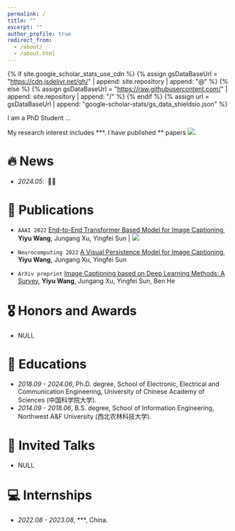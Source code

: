 ```yaml
---
permalink: /
title: ""
excerpt: ""
author_profile: true
redirect_from: 
  - /about/
  - /about.html
---
```


{% if site.google_scholar_stats_use_cdn %}
{% assign gsDataBaseUrl = "https://cdn.jsdelivr.net/gh/" | append: site.repository | append: "@" %}
{% else %}
{% assign gsDataBaseUrl = "https://raw.githubusercontent.com/" | append: site.repository | append: "/" %}
{% endif %}
{% assign url = gsDataBaseUrl | append: "google-scholar-stats/gs_data_shieldsio.json" %}

<span class='anchor' id='about-me'></span>

<!-- <a href="#" onclick="navigateToPage('about_cn'); return false;">中文页面</a>

<script>
function navigateToPage(url) {
    window.location.href = url;
}
</script>
--- -->

I am a PhD Student ...

My research interest includes ***. I have published ** papers 
<a href='https://scholar.google.com/citations?user=mDtSmsEAAAAJ'><img src="https://img.shields.io/endpoint?logo=Google%20Scholar&url=https%3A%2F%2Fcdn.jsdelivr.net%2Fgh%2Fcurya-wangyiyu%2Fcurya-wangyiyu.github.io@google-scholar-stats%2Fgs_data_shieldsio.json&labelColor=f6f6f6&color=9cf&style=flat&label=citations"></a>.

# 🔥 News
- *2024.05*: &nbsp;🎉🎉 

# 📝 Publications 

- ``AAAI 2022`` [End-to-End Transformer Based Model for Image Captioning](https://arxiv.org/abs/2203.15350), **Yiyu Wang**, Jungang Xu, Yingfei Sun \| [![](https://img.shields.io/github/stars/232525/PureT?style=social&label=Stars)](https://github.com/232525/PureT)

- ``Neurocomputing 2022`` [A Visual Persistence Model for Image Captioning](https://www.sciencedirect.com/science/article/pii/S0925231221014922?via%3Dihub), **Yiyu Wang**, Jungang Xu, Yingfei Sun

- ``ArXiv preprint`` [Image Captioning based on Deep Learning Methods: A Survey](https://arxiv.org/abs/1905.08110), **Yiyu Wang**, Jungang Xu, Yingfei Sun, Ben He

# 🎖 Honors and Awards
- NULL

# 📖 Educations
- *2018.09 - 2024.06*, Ph.D. degree, School of Electronic, Electrical and Communication Engineering, University of Chinese Academy of Sciences (中国科学院大学). 
- *2014.09 - 2018.06*, B.S. degree, School of Information Engineering, Northwest A&F University (西北农林科技大学). 

# 💬 Invited Talks
- NULL

# 💻 Internships
- *2022.08 - 2023.08*, ***, China.